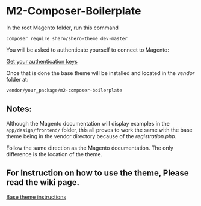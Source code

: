 # M2-Composer-Boilerplate

In the root Magento folder, run this command

```
composer require shero/shero-theme dev-master
```

You will be asked to authenticate yourself to connect to Magento:

[Get your authentication keys](http://devdocs.magento.com/guides/v2.0/install-gde/prereq/connect-auth.html)

Once that is done the base theme will be installed and located in the *vendor* folder at:

```
vendor/your_package/m2-composer-boilerplate
```

## Notes:

Although the Magento documentation will display examples in the `app/design/frontend/` folder, this all proves to work the same
with the base theme being in the vendor directory because of the *registration.php*. 

Follow the same direction as the Magento documentation. The only difference is the location of the theme.

## For Instruction on how to use the theme, Please read the wiki page.

[Base theme instructions](https://github.com/MrLuisAmador/M2-Composer-Boilerplate.git)